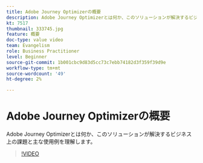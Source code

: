```yaml
---
title: Adobe Journey Optimizerの概要
description: Adobe Journey Optimizerとは何か、このソリューションが解決するビジネス上の課題と主な使用例を理解します。
kt: 7517
thumbnail: 333745.jpg
feature: 概要
doc-type: value video
team: Evangelism
role: Business Practitioner
level: Beginner
source-git-commit: 1b001cbc9d83d5cc73c7ebb74182d3f359f39d9e
workflow-type: tm+mt
source-wordcount: '49'
ht-degree: 2%

---
```



# Adobe Journey Optimizerの概要

Adobe Journey Optimizerとは何か、このソリューションが解決するビジネス上の課題と主な使用例を理解します。

>[!VIDEO](https://video.tv.adobe.com/v/333745?quality=12)
